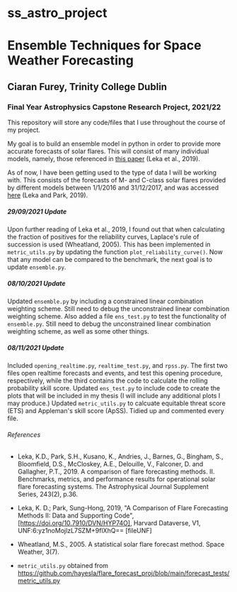 # ss_astro_project

# Ensemble Techniques for Space Weather Forecasting
## Ciaran Furey, Trinity College Dublin
### Final Year Astrophysics Capstone Research Project, 2021/22

This repository will store any code/files that I use throughout the course of my project.

My goal is to build an ensemble model in python in order to provide more accurate forecasts of solar flares. This will consist of many individual models, namely, those referenced in [this paper](https://iopscience.iop.org/article/10.3847/1538-4365/ab2e12/pdf) (Leka et al., 2019). 

As of now, I have been getting used to the type of data I will be working with. This consists of the forecasts of M- and C-class solar flares provided by different models between 1/1/2016 and 31/12/2017, and was accessed [here](https://dataverse.harvard.edu/dataset.xhtml?persistentId=doi:10.7910/DVN/HYP74O) (Leka and Park, 2019). 

##### 29/09/2021 Update
Upon further reading of Leka et al., 2019, I found out that when calculating the fraction of positives for the reliability curves, Laplace's rule of succession is used (Wheatland, 2005). This has been implemented in `metric_utils.py` by updating the function `plot_reliability_curve()`. Now that any model can be compared to the benchmark, the next goal is to update `ensemble.py`. 

##### 08/10/2021 Update
Updated `ensemble.py` by including a constrained linear combination weighting scheme. Still need to debug the unconstrained linear combination weighting scheme. Also added a file `ens_test.py` to test the functionality of `ensemble.py`. Still need to debug the unconstrained linear combination weighting scheme, as well as some other things.

##### 08/11/2021 Update
Included  `opening_realtime.py`, `realtime_test.py`, and `rpss.py`. The first two files open realtime forecasts and events, and test this opening procedure, respectively, while the third contains the code to calculate the rolling probability skill score. Updated `ens_test.py` to include code to create the plots that will be included in my thesis (I will include any additional plots I may produce.) Updated `metric_utils.py` to calcuate equitable threat score (ETS) and Appleman's skill score (ApSS). Tidied up and commented  every file.
 
###### References 
* Leka, K.D., Park, S.H., Kusano, K., Andries, J., Barnes, G., Bingham, S., Bloomfield, D.S., McCloskey, A.E., Delouille, V., Falconer, D. and Gallagher, P.T., 2019. A comparison of flare forecasting methods. II. Benchmarks, metrics, and performance results for operational solar flare forecasting systems. The Astrophysical Journal Supplement Series, 243(2), p.36.

* Leka, K. D.; Park, Sung-Hong, 2019, "A Comparison of Flare Forecasting Methods II: Data and Supporting Code", [https://doi.org/10.7910/DVN/HYP74O], Harvard Dataverse, V1, UNF:6:yz1noMojlzL7SZM+9flXhQ== [fileUNF]

* Wheatland, M.S., 2005. A statistical solar flare forecast method. Space Weather, 3(7).

* `metric_utils.py` obtained from https://github.com/hayesla/flare_forecast_proj/blob/main/forecast_tests/metric_utils.py

